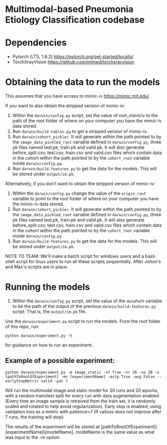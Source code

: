 # Multimodal-based Pneumonia Etiology Classification codebase

# Dependencies
- Pytorch (LTS, 1.8.2) https://pytorch.org/get-started/locally/
- TorchXrayVision https://github.com/mlmed/torchxrayvision

# Obtaining the data to run the models
This assumes that you have access to mimic-iv https://mimic.mit.edu/.

If you want to also obtain the stripped version of mimic-iv:

1. Within the `darwin/config.py` script, set the value of root_mimiciv to the path of the root folder of where on your computer you have the mimic-iv data stored.
2. Run `darwin/build-tables.py` to get a stripped version of mimic-iv.
3. Run `darwin/cohort_pickler`. It will generate within the path pointed to by the `image_data_pickled_root` variable defined in `darwin/config.py`, three pk files named test.pk, train.pk and valid.pk. It will also generate before_split.csv, test.csv, train.csv and valid.csv files which contain data in the cohort within the path pointed to by the `cohort_root` variable inside `darwin/config.py`.
4. Run `darwin/build-features.py` to get the data for the models. This will be stored under `output/im.pk`.

Alternatively, if you don't want to obtain the stripped version of mimic-iv:
1. Within the `darwin/config.py` change the value of the `origin_root` variable to point to the root folder of where on your computer you have the mimic-iv data stored.
2. Run `darwin/cohort_pickler`. It will generate within the path pointed to by the `image_data_pickled_root` variable defined in `darwin/config.py`, three pk files named test.pk, train.pk and valid.pk. It will also generate before_split.csv, test.csv, train.csv and valid.csv files which contain data in the cohort within the path pointed to by the `cohort_root` variable inside `darwin/config.py`.
3. Run `darwin/build-features.py` to get the data for the models. This will be stored under `output/im.pk`.

NOTE TO TEAM: We'll make a batch script for windows users and a bash shell script for linux users to run all these scripts sequentially. After Johoo's and Max's scripts are in place.

# Running the models

1. Within the `darwin/config.py` script, set the value of the `dataPath` variable to be the path of the output of the previous `darwin/build-features.py` script. That is, the `output/im.pk` file.

Use the `darwin/experiment.py` script to run the models. From the root folder of this repo, run: 

```python darwin/experiment.py -h```

for guidance on how to run an experiment.

## Example of a possible experiment:

```
python darwin/experiment.py -m image_static -sf True -nr 20 -ne 20 -o [pathToRootOfExperiment] -en [experimentName] -estp True -aug False --earlyStopMetric valid -pat 7
```

Will run the multimodal image and static model for 20 runs and 20 epochs, with a random train/test split for every run with data augmentation enabled (Every time an image sample is retreived from the train set, it is randomly scaled and rotated to help avoid regularization). Early stop is enabled, using validation loss as a metric with patience=7 (If valloss does not improve after 7 runs, the training will stop). 

The results of the experiment will be stored at [pathToRootOfExperiment]\\[experimentName]\\[modelName]. modelName is the same value as what was input to the -m option.
